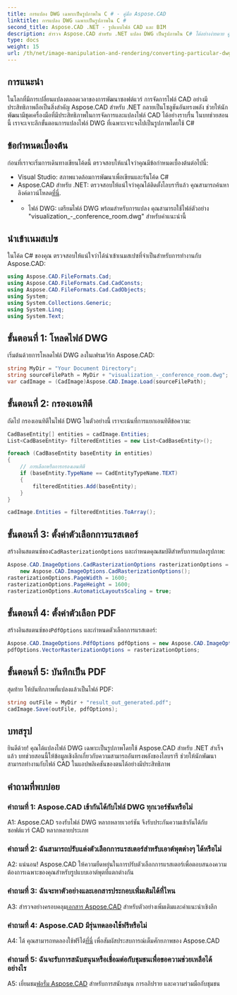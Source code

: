 ```yaml
---
title: การแปลง DWG เฉพาะเป็นรูปภาพใน C # - คู่มือ Aspose.CAD
linktitle: การแปลง DWG เฉพาะเป็นรูปภาพใน C #
second_title: Aspose.CAD .NET - รูปแบบไฟล์ CAD และ BIM
description: สำรวจ Aspose.CAD สำหรับ .NET แปลง DWG เป็นรูปภาพใน C# ได้อย่างง่ายดาย คู่มือที่ครอบคลุมพร้อมตัวอย่างโค้ด
type: docs
weight: 15
url: /th/net/image-manipulation-and-rendering/converting-particular-dwg-to-image/
---
```

## การแนะนำ

ในโลกที่มีการเปลี่ยนแปลงตลอดเวลาของการพัฒนาซอฟต์แวร์ การจัดการไฟล์ CAD อย่างมีประสิทธิภาพถือเป็นสิ่งสำคัญ Aspose.CAD สำหรับ .NET กลายเป็นโซลูชันอันทรงพลัง ช่วยให้นักพัฒนามีชุดเครื่องมือที่มีประสิทธิภาพในการจัดการและแปลงไฟล์ CAD ได้อย่างราบรื่น ในบทช่วยสอนนี้ เราจะเจาะลึกขั้นตอนการแปลงไฟล์ DWG ที่เฉพาะเจาะจงไปเป็นรูปภาพโดยใช้ C#

## ข้อกำหนดเบื้องต้น

ก่อนที่เราจะเริ่มการเดินทางเขียนโค้ดนี้ ตรวจสอบให้แน่ใจว่าคุณมีข้อกำหนดเบื้องต้นต่อไปนี้:

- Visual Studio: สภาพแวดล้อมการพัฒนาเพื่อเขียนและรันโค้ด C#
-  Aspose.CAD สำหรับ .NET: ตรวจสอบให้แน่ใจว่าคุณได้ติดตั้งไลบรารีแล้ว คุณสามารถค้นหาลิงค์ดาวน์โหลด[ที่นี่](https://releases.aspose.com/cad/net/).
- - ไฟล์ DWG: เตรียมไฟล์ DWG พร้อมสำหรับการแปลง คุณสามารถใช้ไฟล์ตัวอย่าง "visualization_-_conference_room.dwg" สำหรับคำแนะนำนี้

## นำเข้าเนมสเปซ

ในโค้ด C# ของคุณ ตรวจสอบให้แน่ใจว่าได้นำเข้าเนมสเปซที่จำเป็นสำหรับการทำงานกับ Aspose.CAD:

```csharp
using Aspose.CAD.FileFormats.Cad;
using Aspose.CAD.FileFormats.Cad.CadConsts;
using Aspose.CAD.FileFormats.Cad.CadObjects;
using System;
using System.Collections.Generic;
using System.Linq;
using System.Text;
```

## ขั้นตอนที่ 1: โหลดไฟล์ DWG

เริ่มต้นด้วยการโหลดไฟล์ DWG ลงในเฟรมเวิร์ก Aspose.CAD:

```csharp
string MyDir = "Your Document Directory";
string sourceFilePath = MyDir + "visualization_-_conference_room.dwg";
var cadImage = (CadImage)Aspose.CAD.Image.Load(sourceFilePath);
```

## ขั้นตอนที่ 2: กรองเอนทิตี

ถัดไป กรองเอนทิตีในไฟล์ DWG ในตัวอย่างนี้ เราจะเน้นที่การแยกเอนทิตีข้อความ:

```csharp
CadBaseEntity[] entities = cadImage.Entities;
List<CadBaseEntity> filteredEntities = new List<CadBaseEntity>();

foreach (CadBaseEntity baseEntity in entities)
{
    // การเลือกหรือการกรองเอนทิตี
    if (baseEntity.TypeName == CadEntityTypeName.TEXT)
    {
        filteredEntities.Add(baseEntity);
    }
}

cadImage.Entities = filteredEntities.ToArray();
```

## ขั้นตอนที่ 3: ตั้งค่าตัวเลือกการแรสเตอร์

 สร้างอินสแตนซ์ของ`CadRasterizationOptions` และกำหนดคุณสมบัติสำหรับการแปลงรูปภาพ:

```csharp
Aspose.CAD.ImageOptions.CadRasterizationOptions rasterizationOptions =
    new Aspose.CAD.ImageOptions.CadRasterizationOptions();
rasterizationOptions.PageWidth = 1600;
rasterizationOptions.PageHeight = 1600;
rasterizationOptions.AutomaticLayoutsScaling = true;
```

## ขั้นตอนที่ 4: ตั้งค่าตัวเลือก PDF

 สร้างอินสแตนซ์ของ`PdfOptions` และกำหนดตัวเลือกการแรสเตอร์:

```csharp
Aspose.CAD.ImageOptions.PdfOptions pdfOptions = new Aspose.CAD.ImageOptions.PdfOptions();
pdfOptions.VectorRasterizationOptions = rasterizationOptions;
```

## ขั้นตอนที่ 5: บันทึกเป็น PDF

สุดท้าย ให้บันทึกภาพที่แปลงแล้วเป็นไฟล์ PDF:

```csharp
string outFile = MyDir + "result_out_generated.pdf";
cadImage.Save(outFile, pdfOptions);
```

## บทสรุป

ยินดีด้วย! คุณได้แปลงไฟล์ DWG เฉพาะเป็นรูปภาพโดยใช้ Aspose.CAD สำหรับ .NET สำเร็จแล้ว บทช่วยสอนนี้ให้ข้อมูลเชิงลึกเกี่ยวกับความสามารถอันทรงพลังของไลบรารี ช่วยให้นักพัฒนาสามารถทำงานกับไฟล์ CAD ในแอปพลิเคชันของตนได้อย่างมีประสิทธิภาพ

## คำถามที่พบบ่อย

### คำถามที่ 1: Aspose.CAD เข้ากันได้กับไฟล์ DWG ทุกเวอร์ชันหรือไม่

A1: Aspose.CAD รองรับไฟล์ DWG หลากหลายเวอร์ชัน จึงรับประกันความเข้ากันได้กับซอฟต์แวร์ CAD หลากหลายประเภท

### คำถามที่ 2: ฉันสามารถปรับแต่งตัวเลือกการแรสเตอร์สำหรับเอาต์พุตต่างๆ ได้หรือไม่

A2: แน่นอน! Aspose.CAD ให้ความยืดหยุ่นในการปรับตัวเลือกการแรสเตอร์เพื่อตอบสนองความต้องการเฉพาะของคุณสำหรับรูปแบบเอาต์พุตที่แตกต่างกัน

### คำถามที่ 3: ฉันจะหาตัวอย่างและเอกสารประกอบเพิ่มเติมได้ที่ไหน

 A3: สำรวจอย่างครอบคลุม[เอกสาร Aspose.CAD](https://reference.aspose.com/cad/net/) สำหรับตัวอย่างเพิ่มเติมและคำแนะนำเชิงลึก

### คำถามที่ 4: Aspose.CAD มีรุ่นทดลองใช้ฟรีหรือไม่

 A4: ได้ คุณสามารถทดลองใช้ฟรีได้[ที่นี่](https://releases.aspose.com/) เพื่อสัมผัสประสบการณ์เต็มศักยภาพของ Aspose.CAD

### คำถามที่ 5: ฉันจะรับการสนับสนุนหรือเชื่อมต่อกับชุมชนเพื่อขอความช่วยเหลือได้อย่างไร

A5: เยี่ยมชม[ฟอรั่ม Aspose.CAD](https://forum.aspose.com/c/cad/19) สำหรับการสนับสนุน การอภิปราย และความร่วมมือกับชุมชน